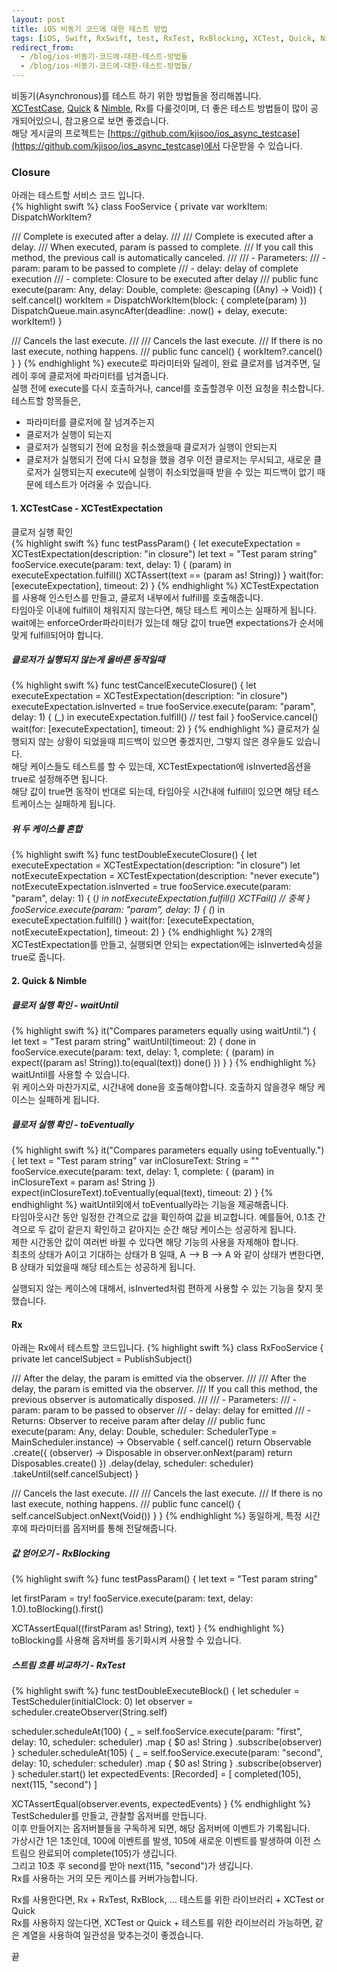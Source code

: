 ```yaml
---
layout: post
title: iOS 비동기 코드에 대한 테스트 방법
tags: [iOS, Swift, RxSwift, test, RxTest, RxBlocking, XCTest, Quick, Nimble]
redirect_from:
  - /blog/ios-비동기-코드에-대한-테스트-방법들
  - /blog/ios-비동기-코드에-대한-테스트-방법들/
---
```

비동기(Asynchronous)를 테스트 하기 위한 방법들을 정리해봅니다.  
[XCTestCase](https://developer.apple.com/documentation/xctest/xctestcase), [Quick](https://github.com/Quick/Quick/) & [Nimble](https://github.com/Quick/Nimble/), Rx를 다룰것이며, 더 좋은 테스트 방법들이 많이 공개되어있으니, 참고용으로 보면 좋겠습니다.  
해당 게시글의 프로젝트는 [https://github.com/kjisoo/ios_async_testcase](https://github.com/kjisoo/ios_async_testcase)에서 다운받을 수 있습니다.  

### Closure
아래는 테스트할 서비스 코드 입니다.  
{% highlight swift %}
class FooService {
  private var workItem: DispatchWorkItem?

  /// Complete is executed after a delay.
  ///
  /// Complete is executed after a delay.
  /// When executed, param is passed to complete.
  /// If you call this method, the previous call is automatically canceled.
  ///
  /// - Parameters:
  ///     - param: param to be passed to complete
  ///     - delay: delay of complete execution
  ///     - complete: Closure to be executed after delay
  ///
  public func execute(param: Any, delay: Double, complete: @escaping ((Any) -> Void)) {
    self.cancel()
    workItem = DispatchWorkItem(block: {
      complete(param)
    })
    DispatchQueue.main.asyncAfter(deadline: .now() + delay, execute: workItem!)
  }
  
  /// Cancels the last execute.
  ///
  /// Cancels the last execute.
  /// If there is no last execute, nothing happens.
  ///
  public func cancel() {
    workItem?.cancel()
  }
}
{% endhighlight %}
execute로 파라미터와 딜레이, 완료 클로저를 넘겨주면, 딜레이 후에 클로저에 파라미터를 넘겨줍니다.  
실행 전에 execute를 다시 호출하거나, cancel를 호출할경우 이전 요청을 취소합니다.  
테스트할 항목들은,  
 - 파라미터를 클로저에 잘 넘겨주는지
 - 클로저가 실행이 되는지
 - 클로저가 실행되기 전에 요청을 취소했을때 클로저가 실행이 안되는지
 - 클로저가 실행되기 전에 다시 요청을 했을 경우 이전 클로저는 무시되고, 새로운 클로저가 실행되는지
execute에 실행이 취소되었을때 받을 수 있는 피드백이 없기 때문에 테스트가 어려울 수 있습니다.

#### 1. XCTestCase - XCTestExpectation
클로저 실행 확인  
{% highlight swift %}
func testPassParam() {
  let executeExpectation = XCTestExpectation(description: "in closure")
  let text = "Test param string"
  fooService.execute(param: text, delay: 1) { (param) in
    executeExpectation.fulfill()
    XCTAssert(text == (param as! String))
  }
  wait(for: [executeExpectation], timeout: 2)
}
{% endhighlight %}
XCTestExpectation를 사용해 인스턴스를 만들고, 클로저 내부에서 fulfill를 호출해줍니다.  
타임아웃 이내에 fulfill이 채워지지 않는다면, 해당 테스트 케이스는 실패하게 됩니다.  
wait에는 enforceOrder파라미터가 있는데 해당 값이 true면 expectations가 순서에 맞게 fulfill되어야 합니다.  

##### 클로저가 실행되지 않는게 올바른 동작일때
{% highlight swift %}
func testCancelExecuteClosure() {
  let executeExpectation = XCTestExpectation(description: "in closure")
  executeExpectation.isInverted = true
  fooService.execute(param: "param", delay: 1) { (_) in
    executeExpectation.fulfill() // test fail
  }
  fooService.cancel()
  wait(for: [executeExpectation], timeout: 2)
}
{% endhighlight %}
클로저가 실행되지 않는 상황이 되었을때 피드백이 있으면 좋겠지만, 그렇지 않은 경우들도 있습니다.  
해당 케이스들도 테스트를 할 수 있는데, XCTestExpectation에 isInverted옵션을 true로 설정해주면 됩니다.  
해당 값이 true면 동작이 반대로 되는데, 타임아웃 시간내에 fulfill이 있으면 해당 테스트케이스는 실패하게 됩니다.  

##### 위 두 케이스를 혼합
{% highlight swift %}
func testDoubleExecuteClosure() {
  let executeExpectation = XCTestExpectation(description: "in closure")
  let notExecuteExpectation = XCTestExpectation(description: "never execute")
  notExecuteExpectation.isInverted = true
  fooService.execute(param: "param", delay: 1) { (_) in
    notExecuteExpectation.fulfill()
    XCTFail() // 중복
  }
  fooService.execute(param: "param", delay: 1) { (_) in
    executeExpectation.fulfill()
  }
  wait(for: [executeExpectation, notExecuteExpectation], timeout: 2)
}
{% endhighlight %}
2개의 XCTestExpectation를 만들고, 실행되면 안되는 expectation에는 isInverted속성을 true로 줍니다.  

#### 2. Quick & Nimble
##### 클로저 실행 확인 - waitUntil
{% highlight swift %}
it("Compares parameters equally using waitUntil.") {
  let text = "Test param string"
  waitUntil(timeout: 2) { done in
    fooService.execute(param: text, delay: 1, complete: { (param) in
      expect((param as! String)).to(equal(text))
      done()
    })
  }
}
{% endhighlight %}
waitUntil를 사용할 수 있습니다.  
위 케이스와 마찬가지로, 시간내에 done을 호출해야합니다. 호출하지 않을경우 해당 케이스는 실패하게 됩니다.  

##### 클로저 실행 확인 - toEventually
{% highlight swift %}
it("Compares parameters equally using toEventually.") {
  let text = "Test param string"
  var inClosureText: String = ""
  fooService.execute(param: text, delay: 1, complete: { (param) in
    inClosureText = param as! String
  })
  expect(inClosureText).toEventually(equal(text), timeout: 2)
}
{% endhighlight %}
 waitUntil외에서 toEventually라는 기능을 제공해줍니다.  
타임아웃시간 동안 일정한 간격으로 값을 확인하여 값을 비교합니다. 예를들어, 0.1초 간격으로 두 값이 같은지 확인하고 같아지는 순간 해당 케이스는 성공하게 됩니다.  
제한 시간동안 값이 여러번 바뀔 수 있다면 해당 기능의 사용을 자제해야 합니다.  
최초의 상태가 A이고 기대하는 상태가 B 일때,  A --> B --> A 와 같이 상태가 변한다면, B 상태가 되었을때 해당 테스트는 성공하게 됩니다.  

실행되지 않는 케이스에 대해서, isInverted처럼 편하게 사용할 수 있는 기능을 찾지 못했습니다.  


#### Rx
아래는 Rx에서 테스트할 코드입니다.
{% highlight swift %}
class RxFooService {
  private let cancelSubject = PublishSubject()
  
  /// After the delay, the param is emitted via the observer.
  ///
  /// After the delay, the param is emitted via the observer.
  /// If you call this method, the previous observer is automatically disposed.
  ///
  /// - Parameters:
  ///     - param: param to be passed to observer
  ///     - delay: delay for emitted
  /// - Returns: Observer to receive param after delay
  ///
  public func execute(param: Any, delay: Double, scheduler: SchedulerType = MainScheduler.instance) -> Observable {
    self.cancel()
    return Observable
      .create({ (observer) -> Disposable in
        observer.onNext(param)
        return Disposables.create()
      })
      .delay(delay, scheduler: scheduler)
      .takeUntil(self.cancelSubject)
  }
  
  /// Cancels the last execute.
  ///
  /// Cancels the last execute.
  /// If there is no last execute, nothing happens.
  ///
  public func cancel() {
    self.cancelSubject.onNext(Void())
  }
}
{% endhighlight %}
동일하게, 특정 시간 후에 파라미터를 옵저버를 통해 전달해줍니다.  

##### 값 얻어오기 - RxBlocking
{% highlight swift %}
func testPassParam() {
  let text = "Test param string"
  
  let firstParam = try! fooService.execute(param: text, delay: 1.0).toBlocking().first()
  
  XCTAssertEqual((firstParam as! String), text)
}
{% endhighlight %}
toBlocking를 사용해 옵저버를 동기화시켜 사용할 수 있습니다.  

##### 스트림 흐름 비교하기 - RxTest
{% highlight swift %}
func testDoubleExecuteBlock() {
  let scheduler = TestScheduler(initialClock: 0)
  let observer = scheduler.createObserver(String.self)
  
  scheduler.scheduleAt(100) {
    _ = self.fooService.execute(param: "first", delay: 10, scheduler: scheduler)
      .map { $0 as! String }
      .subscribe(observer)
  }
  scheduler.scheduleAt(105) {
    _ = self.fooService.execute(param: "second", delay: 10, scheduler: scheduler)
      .map { $0 as! String }
      .subscribe(observer)
  }
  scheduler.start()
  let expectedEvents: [Recorded<Event>] = [
    completed(105),
    next(115, "second")
  ]
  
  XCTAssertEqual(observer.events, expectedEvents)
}
{% endhighlight %}
TestScheduler를 만들고, 관찰할 옵저버를 만듭니다.  
이후 만들어지는 옵저버블들을 구독하게 되면, 해당 옵저버에 이벤트가 기록됩니다.  
가상시간 1은 1초인데, 100에 이벤트를 발생, 105에 새로운 이벤트를 발생하여 이전 스트림으 완료되어 complete(105)가 생깁니다.  
그리고  10초 후 second를 받아 next(115, "second")가 생깁니다.  
Rx를 사용하는 거의 모든 케이스를 커버가능합니다.  

Rx를 사용한다면, Rx + RxTest, RxBlock, ... 테스트를 위한 라이브러리 + XCTest or Quick  
Rx를 사용하지 않는다면, XCTest or Quick + 테스트를 위한 라이브러리 
가능하면, 같은 계열을 사용하여 일관성을 맞추는것이 좋겠습니다.  
  

끝
